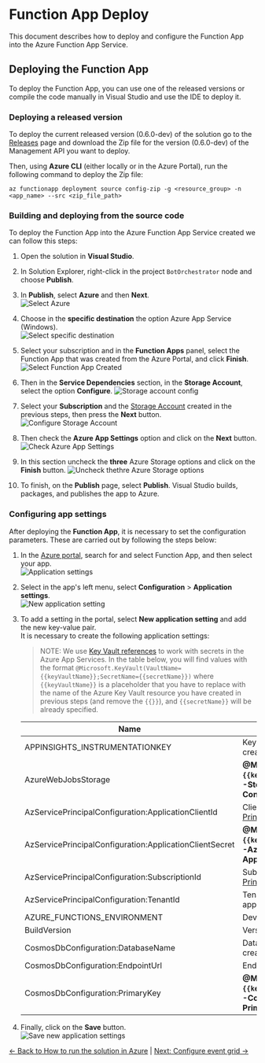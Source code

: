 # Function App Deploy

This document describes how to deploy and configure the Function App into the Azure Function App Service.

## Deploying the Function App

To deploy the Function App, you can use one of the released versions or compile the code manually in Visual Studio and use the IDE to deploy it.

### Deploying a released version

To deploy the current released version (0.6.0-dev) of the solution go to the [Releases](https://github.com/microsoft/Broadcast-Development-Kit/releases) page and download the Zip file for the version (0.6.0-dev) of the Management API you want to deploy.

Then, using **Azure CLI** (either locally or in the Azure Portal), run the following command to deploy the Zip file:

``` shell
az functionapp deployment source config-zip -g <resource_group> -n <app_name> --src <zip_file_path>
```

### Building and deploying from the source code

To deploy the Function App into the Azure Function App Service created we can follow this steps:

1. Open the solution in **Visual Studio**.
2. In Solution Explorer, right-click in the project `BotOrchestrator` node and choose **Publish**.
3. In **Publish**, select **Azure** and then **Next**.  
![Select Azure](./images/deploy_function_app_select_azure.png)

4. Choose in the **specific destination** the option Azure App Service (Windows).  
![Select specific destination](./images/deploy_function_app_select_specific_destination.png)

5. Select your subscription and in the **Function Apps** panel, select the Function App that was created from the Azure Portal, and click **Finish**.  
![Select Function App Created](./images/deploy_function_app_select_function_app_created.png)

6. Then in the **Service Dependencies** section, in the **Storage Account**, select the option **Configure**.
![Storage account config](images/deploy_function_app_sa_config.png)

7. Select your **Subscription** and the [Storage Account](storage-account.md) created in the previous steps, then press the **Next** button.
![Configure Storage Account](images/deploy_function_app_sa_select.png)

8. Then check the **Azure App Settings** option and click on the **Next** button.
![Check Azure App Settings](images/deploy_function_app_sa_check.png)

9. In this section uncheck the **three** Azure Storage options and click on the **Finish** button.
![Uncheck thethre Azure Storage options](images/deploy_function_app_sa_uncheck.png)

10. To finish, on the **Publish** page, select **Publish**. Visual Studio builds, packages, and publishes the app to Azure.

### Configuring app settings

After deploying the **Function App**, it is necessary to set the configuration parameters. These are carried out by following the steps below:

1. In the [Azure portal](http://portal.azure.com/), search for and select Function App, and then select your app.  
![Application settings](./images/function_app_search.png)

2. Select in the app's left menu, select **Configuration** > **Application settings**.  
![New application setting](./images/function_app_configuration_application_settings.png)

3. To add a setting in the portal, select **New application setting** and add the new key-value pair.  
It is necessary to create the following application settings:
    > NOTE: We use [Key Vault references](https://docs.microsoft.com/en-us/azure/app-service/app-service-key-vault-references) to work with secrets in the Azure App Services. In the table below, you will find values with the format `@Microsoft.KeyVault(VaultName={{keyVaultName}};SecretName={{secretName}})` where `{{keyVaultName}}` is a placeholder that you have to replace with the name of the Azure Key Vault resource you have created in previous steps (and remove the `{{}}`), and `{{secretName}}` will be already specified.

    | Name                                                        | Value                                                                   |
    |-------------------------------------------------------------|-------------------------------------------------------------------------|
    | APPINSIGHTS_INSTRUMENTATIONKEY       |  Key of the [Application Insights](application-insights.md) resource created.              |
    | AzureWebJobsStorage        | **@Microsoft.KeyVault(VaultName=`{{keyVaultName}}`;SecretName=Settings--StorageConfiguration--ConnectionString)**              |
    | AzServicePrincipalConfiguration:ApplicationClientId         | Client Id of the [Azure SDK Service Principal](azure-sdk-app-registration.md) app registration.              |
    | AzServicePrincipalConfiguration:ApplicationClientSecret     | **@Microsoft.KeyVault(VaultName=`{{keyVaultName}}`;SecretName=Settings--AzServicePrincipalConfiguration--ApplicationClientSecret)**          |
    | AzServicePrincipalConfiguration:SubscriptionId              | Subscription Id of the [Azure SDK Service Principal](azure-sdk-app-registration.md) app registration.        |
    | AzServicePrincipalConfiguration:TenantId                    | Tenant Id of [Azure SDK Service Principal](azure-sdk-app-registration.md) app registration.                  |
    | AZURE_FUNCTIONS_ENVIRONMENT                                 | Development or Production                                               |
    | BuildVersion                                                | Version number deployed e.g. 0.0.0-test                                 |
    | CosmosDbConfiguration:DatabaseName                          | Database name of the [Cosmos DB](cosmos-db.md) created.                           |
    | CosmosDbConfiguration:EndpointUrl                           | Endpoint URL of the [Cosmos DB](cosmos-db.md) created.                            |
    | CosmosDbConfiguration:PrimaryKey                            | **@Microsoft.KeyVault(VaultName=`{{keyVaultName}}`;SecretName=Settings--CosmosDbConfiguration--PrimaryKey)**                                   |

4. Finally, click on the **Save** button.  
![Save new application settings](./images/function_app_save_new_application_settings.png)

[← Back to How to run the solution in Azure](README.md#deployments) | [Next: Configure event grid →](README.md#configure-event-gridevent-grid-handler)
